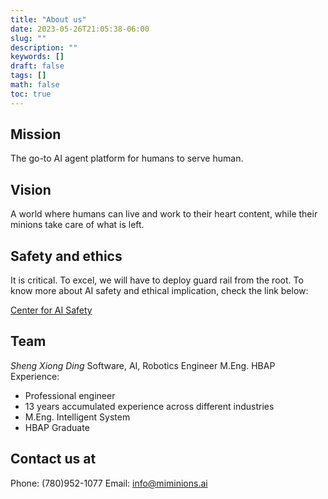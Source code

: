 ```yaml
---
title: "About us"
date: 2023-05-26T21:05:38-06:00
slug: ""
description: ""
keywords: []
draft: false
tags: []
math: false
toc: true
---
```


Mission
--------------------------
The go-to AI agent platform for humans to serve human.

Vision
--------------------------
A world where humans can live and work to their heart content, while their minions take care of what is left.

Safety and ethics
--------------------------
It is critical. To excel, we will have to deploy guard rail from the root.
To know more about AI safety and ethical implication, check the link below:

[Center for AI Safety](https://www.safe.ai/ "Reducing Societal-scale Risks from AI")

Team
--------------------------
*Sheng Xiong Ding*
Software, AI, Robotics Engineer M.Eng. HBAP
Experience:
+ Professional engineer
+ 13 years accumulated experience across different industries
+ M.Eng. Intelligent System
+ HBAP Graduate

Contact us at
--------------------------
Phone: (780)952-1077
Email: info@miminions.ai
